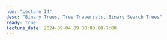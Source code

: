 ```yaml
---
num: "Lecture 14"
desc: "Binary Trees, Tree Traversals, Binary Search Trees"
ready: true
lecture_date: 2024-09-04 09:30:00.00-7:00
---
```

